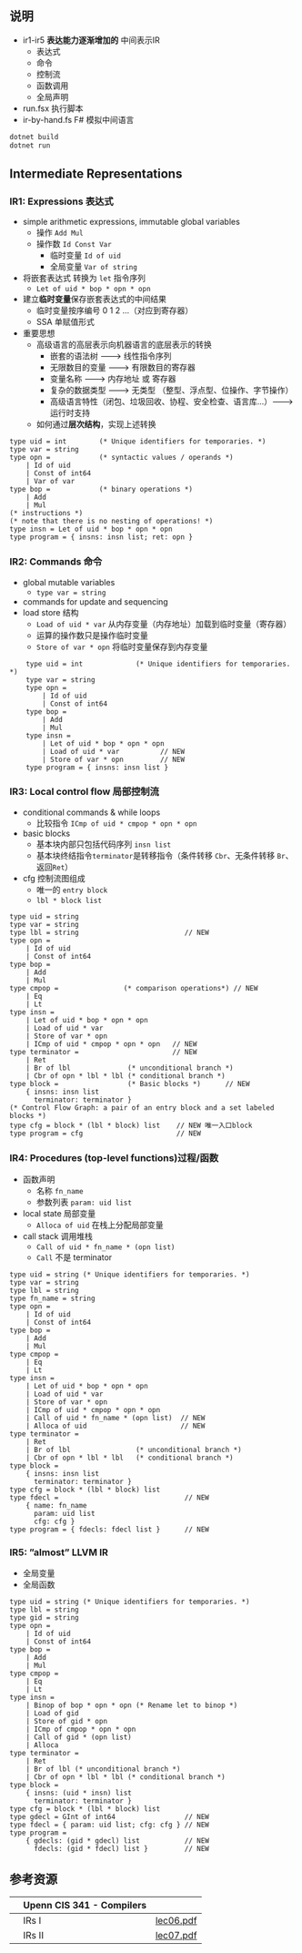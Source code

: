 ## 说明

- ir1-ir5 **表达能力逐渐增加的** 中间表示IR
  - 表达式
  - 命令
  - 控制流
  - 函数调用
  - 全局声明
- run.fsx 执行脚本
- ir-by-hand.fs  F# 模拟中间语言

```sh
dotnet build
dotnet run
```

## Intermediate Representations

### IR1: Expressions 表达式

- simple arithmetic expressions, immutable global variables
  - 操作 `Add Mul`
  - 操作数 `Id Const Var`
    - 临时变量 `Id of uid`
    - 全局变量 `Var of string`
- 将嵌套表达式 转换为 `let` 指令序列
  - `Let of uid * bop * opn * opn`
- 建立**临时变量**保存嵌套表达式的中间结果
  - 临时变量按序编号 0 1 2 ...（对应到寄存器）
  - SSA 单赋值形式
- 重要思想
  - 高级语言的高层表示向机器语言的底层表示的转换
    - 嵌套的语法树 ---> 线性指令序列
    - 无限数目的变量 ---> 有限数目的寄存器
    - 变量名称  --->  内存地址  或 寄存器
    - 复杂的数据类型 --->  无类型 （整型、浮点型、位操作、字节操作）
    - 高级语言特性（闭包、垃圾回收、协程、安全检查、语言库...）---> 运行时支持
  - 如何通过**层次结构**，实现上述转换



```F#
type uid = int        (* Unique identifiers for temporaries. *)
type var = string      
type opn =            (* syntactic values / operands *)
    | Id of uid
    | Const of int64
    | Var of var
type bop =            (* binary operations *)
    | Add
    | Mul
(* instructions *)
(* note that there is no nesting of operations! *)
type insn = Let of uid * bop * opn * opn
type program = { insns: insn list; ret: opn }
```

### IR2: Commands 命令

- global mutable variables
  - `type var = string`
- commands for update and sequencing
- load store 结构
  - `Load of uid * var` 从内存变量（内存地址）加载到临时变量（寄存器）
  - 运算的操作数只是操作临时变量
  - `Store of var * opn` 将临时变量保存到内存变量

```F#
    type uid = int             (* Unique identifiers for temporaries. *)
    type var = string
    type opn =
        | Id of uid
        | Const of int64
    type bop =
        | Add
        | Mul
    type insn =
        | Let of uid * bop * opn * opn
        | Load of uid * var          // NEW
        | Store of var * opn         // NEW
    type program = { insns: insn list }
```

### IR3: Local control flow 局部控制流

- conditional commands & while loops
  - 比较指令 `ICmp of uid * cmpop * opn * opn`
- basic blocks
  - 基本块内部只包括代码序列 `insn list`
  - 基本块终结指令`terminator`是转移指令（条件转移 `Cbr`、无条件转移 `Br`、返回`Ret`）
- cfg 控制流图组成
  - 唯一的 `entry block`
  - `lbl * block list`

```F#
type uid = string          
type var = string
type lbl = string                          // NEW
type opn =
    | Id of uid
    | Const of int64
type bop =
    | Add
    | Mul
type cmpop =                (* comparison operations*) // NEW
    | Eq
    | Lt
type insn =
    | Let of uid * bop * opn * opn
    | Load of uid * var
    | Store of var * opn
    | ICmp of uid * cmpop * opn * opn   // NEW
type terminator =                       // NEW
    | Ret
    | Br of lbl              (* unconditional branch *)
    | Cbr of opn * lbl * lbl (* conditional branch *)
type block =                 (* Basic blocks *)      // NEW
    { insns: insn list
      terminator: terminator }
(* Control Flow Graph: a pair of an entry block and a set labeled blocks *)
type cfg = block * (lbl * block) list    // NEW 唯一入口block
type program = cfg                       // NEW
```

### IR4: Procedures (top-level functions)过程/函数

- 函数声明
  - 名称  `fn_name`
  - 参数列表 `param: uid list`
- local state 局部变量
  - `Alloca of uid` 在栈上分配局部变量
- call stack 调用堆栈
  - `Call of uid * fn_name * (opn list)`
  - `Call` 不是 terminator

```F#
type uid = string (* Unique identifiers for temporaries. *)
type var = string
type lbl = string
type fn_name = string
type opn =
    | Id of uid
    | Const of int64
type bop =
    | Add
    | Mul
type cmpop =
    | Eq
    | Lt
type insn =
    | Let of uid * bop * opn * opn
    | Load of uid * var
    | Store of var * opn
    | ICmp of uid * cmpop * opn * opn
    | Call of uid * fn_name * (opn list)  // NEW
    | Alloca of uid                       // NEW
type terminator =
    | Ret
    | Br of lbl                (* unconditional branch *)
    | Cbr of opn * lbl * lbl   (* conditional branch *)
type block =
    { insns: insn list
      terminator: terminator }
type cfg = block * (lbl * block) list
type fdecl =                               // NEW
    { name: fn_name
      param: uid list
      cfg: cfg }
type program = { fdecls: fdecl list }      // NEW
```

### IR5: ”almost” LLVM IR

- 全局变量
- 全局函数

```F#
type uid = string (* Unique identifiers for temporaries. *)
type lbl = string
type gid = string
type opn =
    | Id of uid
    | Const of int64
type bop =
    | Add
    | Mul
type cmpop =
    | Eq
    | Lt
type insn =
    | Binop of bop * opn * opn (* Rename let to binop *)
    | Load of gid
    | Store of gid * opn
    | ICmp of cmpop * opn * opn
    | Call of gid * (opn list)
    | Alloca
type terminator =
    | Ret
    | Br of lbl (* unconditional branch *)
    | Cbr of opn * lbl * lbl (* conditional branch *)
type block =
    { insns: (uid * insn) list
      terminator: terminator }
type cfg = block * (lbl * block) list
type gdecl = GInt of int64                 // NEW
type fdecl = { param: uid list; cfg: cfg } // NEW
type program =
    { gdecls: (gid * gdecl) list           // NEW
      fdecls: (gid * fdecl) list }         // NEW
```

## 参考资源

|      | Upenn CIS 341 - Compilers      |                                                              |
| ---- | ------------------------------ | ------------------------------------------------------------ |
|      | IRs I                  | [lec06.pdf](https://www.seas.upenn.edu/~cis341/current/lectures/lec06.pdf) |
|      | IRs II  | [lec07.pdf](https://www.seas.upenn.edu/~cis341/current/lectures/lec07.pdf) |